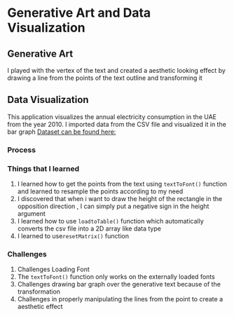 # Generative Art and Data Visualization 

## Generative Art 
I played with the vertex of the text and created a aesthetic looking effect by drawing a line from the points of the text outline and transforming it

## Data Visualization 
This application visualizes the annual electricity consumption in the UAE from the year 2010.
I imported data from the CSV file and visualized it in the bar graph 
[Dataset can be found here:](https://addata.gov.ae/dataset/electricity-consumption)







### Process 


### Things that I learned 
1. I learned how to get the points from the text using ````textToFont()```` function and learned to resample the points according to my need 
2. I discovered that when i want to draw the height of the rectangle in the opposition direction , I can simply put a negative sign in the height argument  
3. I learned how to use ````loadtoTable()```` function which automatically converts the csv file into a 2D array like data type 
4. I learned to use````resetMatrix()```` function



### Challenges 
1.  Challenges Loading Font 
2.  The ````textToFont()```` function only works on the externally loaded fonts 
3.  Challenges drawing bar graph over the generative text because of the transformation 
4.  Challenges in properly manipulating the lines from the point to create a aesthetic effect

